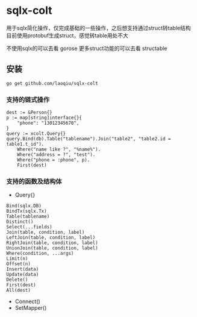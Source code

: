 # sqlx-colt
用于sqlx简化操作，仅完成基础的一些操作，之后想支持通过struct转table结构
目前使用protobuf生成struct，感觉转table用处不大

不使用sqlx的可以去看 gorose
更多struct功能的可以去看 structable

## 安装
```
go get github.com/laoqiu/sqlx-colt
```

### 支持的链式操作
```
dest := &Person{}
p := map[string]interface{}{
    "phone": "13012345678",
}
query := xcolt.Query{}
query.Bind(db).Table("tablename").Join("table2", "table2.id = table1.t_id").
    Where("name like ?", "%name%").
    Where("address = ?", "test").
    Where("phone = :phone", p).
    First(dest)
```

### 支持的函数及结构体
* Query{}
```
Bind(sqlx.DB)
BindTx(sqlx.Tx)
Table(tablename)
Distinct()
Select(...fields)
Join(table, condition, label)
LeftJoin(table, condition, label)
RightJoin(table, condition, label)
UnionJoin(table, condition, label)
Where(condition, ...args)
Limit(n)
Offset(n)
Insert(data)
Update(data)
Delete()
First(dest)
All(dest)
```
* Connect()
* SetMapper()